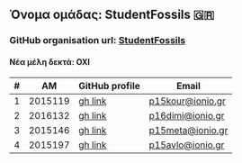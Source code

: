 
## Όνομα ομάδας: StudentFossils 🇬🇷
### GitHub organisation url: [StudentFossils](https://github.com/StudentFossils/SW/edit/main/Team/README.md)
#### Νέα μέλη δεκτά: ΟΧΙ

| # | ΑΜ | GitHub profile | Email |
| -- | -- | -- | -- |
| 1 | 2015119 | [gh link](https://github.com/P15KOUR) | p15kour@ionio.gr |
| 2 | 2016132 | [gh link](https://github.com/fanisdimitriadis) | p16dimi@ionio.gr |
| 3 | 2015146 | [gh link](https://github.com/deadoralive1908) | p15meta@ionio.gr |
| 4 | 2015197 | [gh link](https://github.com/arse21) | p15avlo@ionio.gr |

